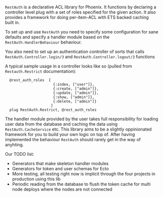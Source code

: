 `RestAuth` is a declarative ACL library for Phoenix. It functions by declaring a
  controller level plug with a set of roles specified for the given action. It also
  provides a framework for doing per-item-ACL with ETS backed caching built in.

  To set up and use `RestAuth` you need to specify some configuration for sane defaults
  and specify a handler module based on the `RestAuth.HandlerBehaviour` behaviour.
  
  You also need to set up an authentication controller of sorts that calls  
  `RestAuth.Controller.login/3` and `RestAuth.Controller.logout/3` functions

  A typical sample usage in a controller looks like so (pulled from `Restauth.Restrict` documentation):

  ```
    @rest_auth_roles  [
                        {:index, ["user"]},
                        {:create, ["admin"]},
                        {:update, ["admin"]},
                        {:show, ["admin"]},
                        {:delete, ["admin"]}
                       ]
    plug RestAuth.Restrict, @rest_auth_roles
  ```

  The handler module provided by the user takes full responsibility for loading
  user data from the database and caching the data using `RestAuth.CacheService` etc.
  This library aims to be a slightly oppinionated framework for you to build your own
  logic on top of. After having implemented the behaviour `RestAuth` should rarely get
  in the way of anyhting.

  Our TODO list:
  * Generators that make skeleton handler modules
  * Generators for token and user schemas for Ecto
  * More testing, all testing right now is implicit through the four projects in production using this lib
  * Periodic reading from the database to flush the token cache for multi node deploys where the nodes are not connected